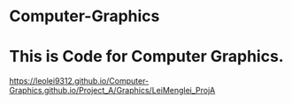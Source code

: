 # Computer-Graphics
# This is Code for Computer Graphics.

https://leolei9312.github.io/Computer-Graphics.github.io/Project_A/Graphics/LeiMenglei_ProjA
